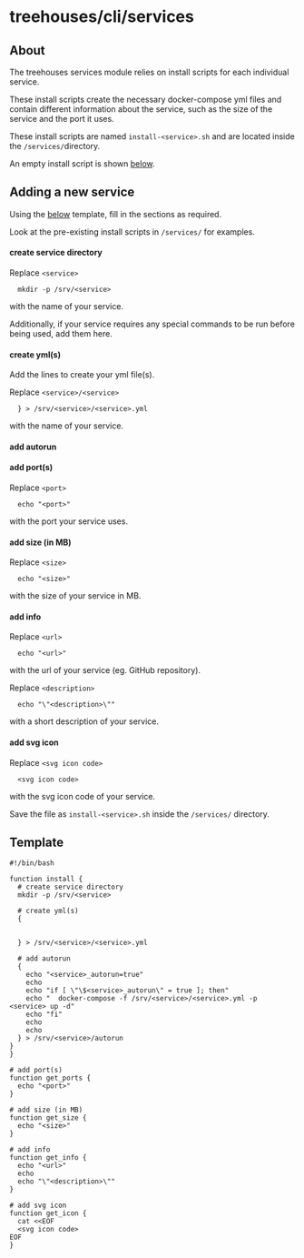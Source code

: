 # treehouses/cli/services

## About
The treehouses services module relies on install scripts for each individual service.

These install scripts create the necessary docker-compose yml files and contain different information about the service, such as the size of the service and the port it uses.

These install scripts are named `install-<service>.sh` and are located inside the `/services/`directory.

An empty install script is shown [below](#Template).

## Adding a new service
Using the [below](#Template) template, fill in the sections as required.

Look at the pre-existing install scripts in `/services/` for examples.

#### create service directory
Replace `<service>`
```
  mkdir -p /srv/<service>
```
with the name of your service.

Additionally, if your service requires any special commands to be run before being used, add them here.

#### create yml(s)
Add the lines to create your yml file(s).

Replace `<service>/<service>`
```
  } > /srv/<service>/<service>.yml
```
with the name of your service.

#### add autorun


#### add port(s)
Replace `<port>`
```
  echo "<port>"
```
with the port your service uses.

#### add size (in MB)
Replace `<size>`
```
  echo "<size>"
```
with the size of your service in MB.

#### add info
Replace `<url>`
```
  echo "<url>"
```
with the url of your service (eg. GitHub repository).

Replace `<description>`
```
  echo "\"<description>\""
```
with a short description of your service.

#### add svg icon
Replace `<svg icon code>`
```
  <svg icon code>
```
with the svg icon code of your service.

Save the file as `install-<service>.sh` inside the `/services/` directory.

## Template
```
#!/bin/bash

function install {
  # create service directory
  mkdir -p /srv/<service>

  # create yml(s)
  {


  } > /srv/<service>/<service>.yml

  # add autorun
  {
    echo "<service>_autorun=true"
    echo
    echo "if [ \"\$<service>_autorun\" = true ]; then"
    echo "  docker-compose -f /srv/<service>/<service>.yml -p <service> up -d"
    echo "fi"
    echo
    echo
  } > /srv/<service>/autorun
}
}

# add port(s)
function get_ports {
  echo "<port>"
}

# add size (in MB)
function get_size {
  echo "<size>"
}

# add info
function get_info {
  echo "<url>"
  echo
  echo "\"<description>\""
}

# add svg icon
function get_icon {
  cat <<EOF
  <svg icon code>
EOF
}
```
